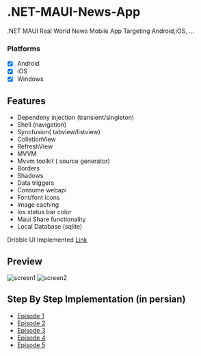 # .NET-MAUI-News-App
.NET MAUI Real World News Mobile App Targeting Android,iOS, ...

### Platforms

- [x] Android
- [x] iOS
- [x] Windows

## Features
* Dependeny injection (transient/singleton)
* Shell (navigation)
* Syncfusion( tabview/listview)
* ColletionView
* RefreshView
* MVVM
* Mvvm toolkit ( source generator)
* Borders
* Shadows
* Data triggers
* Consume webapi
* Font/font icons
* Image caching
* Ios status bar color
* Maui Share functionality
* Local Database (sqlite)

Dribble UI Implemented [Link](https://dribbble.com/shots/16046681-NFT-News-App)
## Preview
![screen1](https://gist.github.com/MohamadAminSoltani/a7f74caa33b8471e70ad0306b8dd69f2/raw/caddac80871d728f62e14506b73e9f52f813b875/maui1.png)
![screen2](https://gist.github.com/MohamadAminSoltani/a7f74caa33b8471e70ad0306b8dd69f2/raw/caddac80871d728f62e14506b73e9f52f813b875/maui2.png)

## Step By Step Implementation (in persian)
* [Episode 1](https://www.youtube.com/watch?v=SM7gDRUr_7s)
* [Episode 2](https://www.youtube.com/watch?v=WjcrpcFMZVQ)
* [Episode 3](https://www.youtube.com/watch?v=cSL-5ctRuiM)
* [Episode 4](https://www.youtube.com/watch?v=-_80pWPvfv4)
* [Episode 5](https://www.youtube.com/watch?v=lm7lMXSm05w)
